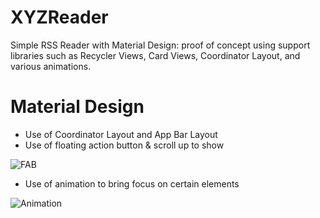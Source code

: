 # XYZReader
Simple RSS Reader with Material Design: proof of concept using support libraries such as Recycler Views, Card Views, Coordinator Layout, and various animations.

# Material Design

* Use of Coordinator Layout and App Bar Layout
* Use of floating action button & scroll up to show

![FAB](https://thumbs.gfycat.com/RequiredFrenchBlackwidowspider-size_restricted.gif "FAB")


* Use of animation to bring focus on certain elements

![Animation](https://thumbs.gfycat.com/ScentedVioletGarpike-size_restricted.gif "Animation")

